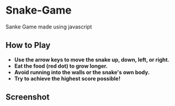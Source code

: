 # Snake-Game
Sanke Game made using javascript

<h2>How to Play</h2>
<ul>
    <li><strong>Use the arrow keys to move the snake up, down, left, or right.</li>
    <li><strong>Eat the food (red dot) to grow longer.</li>
    <li><strong>Avoid running into the walls or the snake's own body.</li>
    <li><strong>Try to achieve the highest score possible!</li>
</ul>
<h2>Screenshot</h2>
